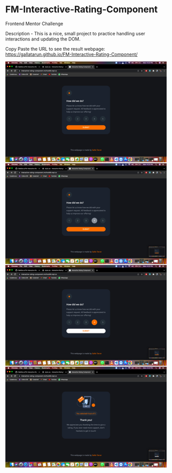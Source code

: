 # FM-Interactive-Rating-Component
Frontend Mentor Challenge

Description - This is a nice, small project to practice handling user interactions and updating the DOM. 

Copy Paste the URL to see the result webpage: https://gallatarun.github.io/FM-Interactive-Rating-Component/

![image](/images/Output1.png?raw=true "Screenshot 1")
![Output 2](/images/Output2.png?raw=true "Screenshot 2")
![Output 3](/images/Output3.png?raw=true "Screenshot 3")
![Output 4](/images/Output4.png?raw=true "Screenshot 4")
